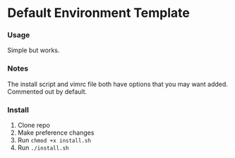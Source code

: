 # Default Environment Template

### Usage
Simple but works.

### Notes
The install script and vimrc file both have options that you may want added.  Commented out by default.

### Install
1. Clone repo
2. Make preference changes
3. Run `chmod +x install.sh`
4. Run `./install.sh`
